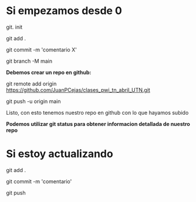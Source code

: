 # Si empezamos desde 0 #
  git. init

  git add .

  git commit -m 'comentario X'

  git branch -M main

  **Debemos crear un repo en github:**

  git remote add origin https://github.com/JuanPCejas/clases_pwi_tn_abril_UTN.git

  git push -u origin main


 Listo, con esto tenemos nuestro repo en github con lo que hayamos subido


**Podemos utilizar git status para obtener informacion detallada de nuestro repo**

# Si estoy actualizando #

  git add .

  git commit -m 'comentario'
  
  git push